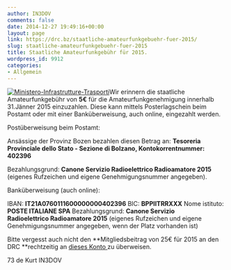 ```yaml
---
author: IN3DOV
comments: false
date: 2014-12-27 19:49:16+00:00
layout: page
link: https://drc.bz/staatliche-amateurfunkgebuehr-fuer-2015/
slug: staatliche-amateurfunkgebuehr-fuer-2015
title: Staatliche Amateurfunkgebühr für 2015.
wordpress_id: 9912
categories:
- Allgemein
---
```


[![Ministero-Infrastrutture-Trasporti](https://drc.bz/wp-content/uploads/2014/12/Ministero-Infrastrutture-Trasporti.jpg)](https://drc.bz/wp-content/uploads/2014/12/Ministero-Infrastrutture-Trasporti.jpg)Wir erinnern die staatliche Amateurfunkgebühr von **5€** für die Amateurfunkgenehmigung innerhalb 31.Jänner 2015 einzuzahlen. Diese kann mittels Posterlagschein beim Postamt oder mit einer Banküberweisung, auch online, eingezahlt werden.

Postüberweisung beim Postamt:

Ansässige der Provinz Bozen bezahlen diesen Betrag an: **Tesoreria Provinciale dello Stato - Sezione di Bolzano, Kontokorrentnummer: 402396**

Bezahlungsgrund: **Canone Servizio Radioelettrico Radioamatore 2015** (eigenes Rufzeichen und eigene Genehmigungsnummer angegeben).

Banküberweisung (auch online):

IBAN: **IT21A0760111600000000402396**
BIC: **BPPIITRRXXX**
Nome istituto: **POSTE ITALIANE SPA**
Bezahlungsgrund: **Canone Servizio Radioelettrico Radioamatore 2015** (eigenes Rufzeichen und eigene Genehmigungsnummer angegeben, wenn der Platz vorhanden ist)

Bitte vergesst auch nicht den **Mitgliedsbeitrag von 25€ für 2015 an den DRC **rechtzeitig an [dieses Konto ](https://drc.bz/kontakt/bankverbindung/)zu überweisen.

73 de Kurt IN3DOV




